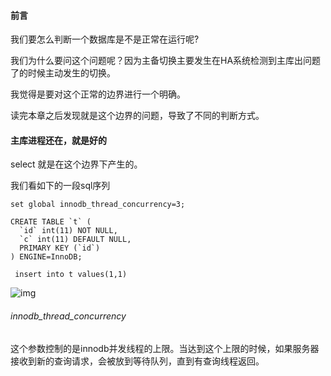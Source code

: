#### 前言

我们要怎么判断一个数据库是不是正常在运行呢? 

我们为什么要问这个问题呢？因为主备切换主要发生在HA系统检测到主库出问题了的时候主动发生的切换。



我觉得是要对这个正常的边界进行一个明确。



读完本章之后发现就是这个边界的问题，导致了不同的判断方式。



#### 主库进程还在，就是好的

select 就是在这个边界下产生的。

我们看如下的一段sql序列

```mysql
set global innodb_thread_concurrency=3;

CREATE TABLE `t` (
  `id` int(11) NOT NULL,
  `c` int(11) DEFAULT NULL,
  PRIMARY KEY (`id`)
) ENGINE=InnoDB;

 insert into t values(1,1)
```

![img](https://static001.geekbang.org/resource/image/35/55/35076dd3d0a0d44d22b76d2a29885255.png)

###### innodb_thread_concurrency

这个参数控制的是innodb并发线程的上限。当达到这个上限的时候，如果服务器接收到新的查询请求，会被放到等待队列，直到有查询线程返回。



